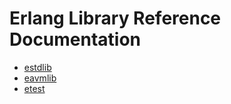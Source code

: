 
# Erlang Library Reference Documentation

* <a href="./ref/estdlib/index.html">estdlib</a>
* <a href="./ref/eavmlib/index.html">eavmlib</a>
* <a href="./ref/etest/index.html">etest</a>
